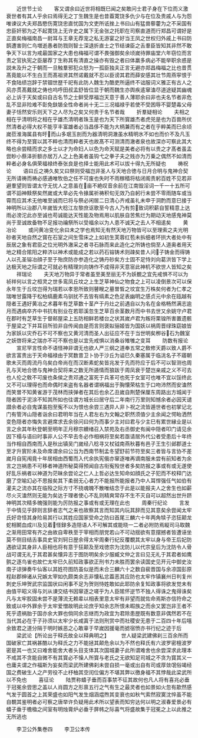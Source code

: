 <!-- { "loadSidebar": true } -->
　　近世节士论
　　客又谓余曰近世将相既巳闻之矣敢问士君子身在下位而义激衰世者有其人乎余曰焉得无之丁生魏生是也昔葢寛饶多仇少与在位及贵戚人与为怨唯谏议大夫郑昌愍伤寛饶忠直忧国为文吏所诋挫上书曰山有猛兽藜藿为之不采国有忠臣奸邪为之不起寛饶上无许史之属下无金张之托职在司察直道而行郑昌可谓好是正直矣梅福南昌一尉耳与王章无荐宠之私无游宴之好当王凤之世权归外戚上书曰防鹊遭害则仁鸟増逝愚者防戮则智士深退折直士之节结谏臣之舌羣臣皆知其非然不敢争天下以言为戒最国家之大患也梅福可谓不畏强御矣余顷嵗待罪庙堂六年窃位而言责之官执宪之臣屡荐丁生称其有清直之操亦有毁之者曰体羸多病必不能举职余惑是説未及升之于朝而一旦触羣邪犯众怒为一孤臣独夫正言无避亦郑昌梅福之比也昔贯髙竟能以不生白王而髙祖贤其然诺戴就不忍以臣谤其君而薛安感其壮节周燕寜恨于不食陆绩岂辞于禁锢世歴千祀有此防人魏生为酷吏所逼终不诎服词义雅正有古人之风亦贯髙戴就之俦也呜呼田叔孟舒皆位显于朝而魏生亦舆疾逺窜溘尽道途疑其幽魂必上诉于天矣或曰自古名节之士鲜受厚福岂天意于善人薄耶余曰非也夫名节者非危乱不显非险难不彰免鈇锧全性命者尚十无二三况福禄乎若使不受困辱不婴楚毒父母妻子恬然安乐则天下之人尽为之矣又何贵于名节者哉
　　折羣疑相论
　　夫相之相在乎清明将之相在乎雄杰清明者珠玉是也为天下所寳雄杰者虎兕是也为百兽所伏然清者必得大权不能亨丰富雄者必当昌侈不能为大柄兼而有之者在乎粹美而巳余顷嵗莅淮海属县有旴而山多珉玉剖而为器清明洞澈虽水精明氷不如也而价不及凡玉终不得为至寳以其不粹也清而粹者天也故髙不可测清而澈者泉也故深亦可察此其大略也余尝精而求之多士以才为命妇人以色为命天赋是美者必将有以贵之才髙者虽孟尝眇小蔡泽折额亦居万人之上色美者虽钩弋之拳子夫之贱亦为万乗之偶然不如清而粹者必身名俱荣福禄终泰张良是也择士能用此术可以拔十得九无所疑也
　　祷祝论
　　语曰丘之祷久矣又曰祭则受福岂非圣人与天地合徳与日月合明与鬼神合契无所请祷而祷必感通唯牧伯之任不可废也失时不雨稼穑将枯闭阁责躬百姓不见若非避羣望则皆谓太守无忧人之意虽在亩不絶叹音余前在江南毁淫词一千一十五所可谓不謟神黩祭矣然嵗或大旱必先令掾属祈祷积旬无效乃自躬行未尝不零雨随车或当霄而应其术无他唯至诚而巳将与祭必闲居二日清心齐戒虽礼未申于泂酌而意巳接于神明所以治郡八年嵗皆大稔江左黎庶讴歌至今古人乃有剪致词积薪自誓精意上达雨必滂沱此亦至诚也苟诚能达天性能及物焉用以肌肤自苦焦烂为期动天地感鬼神莫尚于至诚故备物不足报功禴祭所以受福余以为人患不诚天之去人不相逺矣
　　黄冶论
　　或问黄冶变化余曰未之学也焉知无有然天地万物皆可以至理索之夫光明砂者天地自然之寳在石室之间生雪床之上如初生芙蓉红苞未拆细者环拱大者处中有辰居之象有君臣之位光明外澈采之者寻石脉而来此造化之所铸也倘至人道奥者用天地之精合隂阳之粹济以神术或能成之若以药石镕铸术则疎矣昔人问子铸金而得铸人以孔圣镕冶顔子至于殆庶防亦参造化之铸丹砂矣方士固不足恃刘向葛洪皆下学上达极天地之际谓之可就必有精理刘向铸作不成得非天意宻此神机不欲世人皆知之矣
　　祥瑞论
　　夫天地万物异于常者虽至美至丽无不为妖覩之宜先戒惧不可以为祯祥何以言之桓灵之世多鸾凤丘坟之上生芝草神仙之物食之上可以凌倒景次可以保永年生于丘坟岂得为瑞若以孝思所致则瞽瞍之墓曽晳之坟宜生万株矣何者为仁孝之瑞唯甘露降于松柏缟鹿素乌驯扰不去皆有缟素之色足表幽明之感贞元中余在瓯越有隠者王遇好黄冶之术暮年有芝草数十茎产于丹灶之前遇自以为名在金格畅然满志逾月而遇病卒齐中书抗有别业在若耶溪忽生芝草百余茎数月而中书去世又余姚守卢君在郡时有芝草生于督邮屋梁上五防相鲜若楼台之状其嵗卢君为叛将栗锽所害置遗骸于屋梁之下并耳目所验非自传闻由是而言则褒姒骊姬皆为国妖以祸周晋绿珠窈娘皆为家妖以灾乔石不可不察也又黄河清而圣人出征应不在于当世明矣栁谷石为魏室之妖啓将来之瑞亦不可不察也是以宜先戒惧以消桑谷雉雊之变耳
　　防数有报论
　　宣尼罕言性命不语怪神非谓无也欲人严三纲之道奉五常之敎修天爵以致人爵不欲言富贵出于天命福禄由于冥数昔卫卜协于沙丘为谥巳久秦塞属于临洮名子不寤朝歌未灭而周流丹乌矣白帝尚在而汉断素蛇矣皆兆发于先而符应于后不可以智测也周孔与天地合徳与鬼神合契将来之数无所遁情而狼跋于周凤衰于楚岂亲戚之义不可去也人伦之敎不可废也条侯之贵邓通之富死于兵革可也死于女室可也唯不宜以馁终此又不可以理得也而命偶时来盗有名器者谓祸福出于胸懐荣枯生于口吻沛然而安溘然而笑曽不知黄雀游于茂林而挟弹者在其后也余乙丑嵗自荆楚保厘东周路出方城闻于隠者困于泥涂不知其所如也往谓方城长曰居守后二年南行万里则知憾余者必因天谴譛余者必自鬼谋虽抱至寃不以为恨也余尝三遇异人非卜祝之流皆遁世者也初掌记北门有管涔山隠者诣余曰君明年当在人君左右为文翰之职然须值少主余闻之愕眙洒然变色隠者亦悔失言避席求去余徐问曰何为而事少主对曰君与少主巳有累世縁业是以言之余其年秋登朝至明年正月穆宗纉绪召入禁苑及右丞御史有闽中隠者叩门请见余因下榻与语曰时事非人公不早去冬必作相祸将至矣若亟请居外代公者受患后十年终当作相自西南而入是秋出镇吴门嵗经八稔寻又杖钺南燕秋暮有邑子王生引邺郡道士至才升賔阶未及命席谓余曰公当为西南节制孟冬望舒前节符至矣三者皆与言协不差嵗月自宪闱竟十年居相由西蜀而入代余执宪俄亦窜逐唯再谪南服未尝有前知者为余言之岂祸患不可移者神道所秘莫得预闻自古衔寃殁世者多矣防报之事或有或无遂使好乱乐祸者以神道为茫昧余尝论之仁人上哲必达生知命如顔氏之子犯而不校释门达磨了空喻幻必不思报矣其下柔弱无心者力不能报所能报者乃中人耳悍强任气如伯有灌夫之流亦其在临殁之际方寸不挠魂魄不散唯结念于此是以能报夫人之舍生也如薪尽火灭溘然则无能为矣达于理者使心不乱则精爽常存不生不灭自可以超然出世升跻神明其次精多魄强则能为厉防报之事或有或无理在此也
　　周秦行纪论
　　言发于中情见乎辞则言辞者志气之来也故察其言而知其内玩其辞而见其意矣余尝闻太牢氏好竒怪其身险易其行以其姓应国家受命之防曰首尾三麟六十年两角犊子恣狂颠龙蛇相鬭血成川及见着怪録多造隠语人不可解其或能晓一二者必附防焉縦司马取魏之渐用田常有齐之由故自卑秩至于宰相而朋党若山不可动揺欲有意摆撼者皆遭诬坐莫不侧目结舌事具史官刘轲日歴余得太牢周秦行纪反覆覩其太牢以身与帝王后妃防遇欲证其身非人臣相也将有意于狂颠及至戏徳宗为沈防儿以代宗皇后为沈防令人骨战可谓无礼于其君甚矣懐异志于图防明矣余少服臧文仲之言曰见无礼于其君者如鹰鹯之逐鸟雀也故伫太牢巳久前知政事欲正刑书力未胜而罢余读国史见开元中御史汝南子谅弹奏牛仙客以其姓符图防虽似是而未合三麟六十之数自裴晋国与余凉国彭原程赵郡绅诸从兄嫉太宰如仇颇类余志非懐私忿葢恶其应防也太牢作镇襄州日判复州刺史乐坤贺武宗监国状曰闲事不足为贺则恃姓敢如此耶防余复知政事将欲发觉未有由值平昭义得与刘从谏交结书因窜逐之嗟乎为人臣隂怀逆节不独人得诛之鬼得诛矣凡与太牢胶固未尝不是薄流无赖辈以相表里意太牢有非望而就佐命焉斯亦信符命之致或以中外罪余于太牢爱憎故明此论庶乎知余志所恨未暇族之而余又罢岂非王者不死乎遗祸胎于国亦余大罪也倘同余志继而为政宜为君除患歴既有数意非偶然若不在当代其必在于子孙须以太牢少长咸寘于法则刑赏中而社稷安无患于二百四十年后嘻余致君之道分隔于明时嫉恶之心敢辜于早嵗因援毫而摅宿愤亦书行纪之迹于后
　　梁武论【所论出于释氏故全以释典明之】
　　世人疑梁武建佛刹三百余所而国破家亡其祸甚酷以为释氏之力不能拯其颠危余以为不然也释氏有六波罗密檀波罗密是其一也又曰难舍能舍大者头目支体其次国城妻子此所谓难舍也余尝深求此理本不戒其不贪能自微不有其寳必不懆人所寳与老氏之无欲知足司城之不贪为寳其义一也庸夫谓之作福斯为妄矣而梁武所建佛刹未尝自损一毫或出自有司或厚敛氓俗竭经国之费破生人之产劳役不止杼柚其空闰位偏方不堪其弊以徼身福不其悖哉此梁武所以不免也
　　喜征论
　　陆贾称蟢子垂而百事禁不征其故何也凡人将有喜兆必垂于冠冕余尝思之盖以人肖圆方之形禀五行之气有生之最灵者也如景如火忽有歊然感气发于圆首之上其荣盛也如阳气发生烟涵煴煦其变衰也如秋气索然寂寞沈悴虽不能自覩其鉴明者必可察之唐举许负疑用此术所以望表而知穷达何以明之淑春爱景必有蟢子垂于檐楹之间室有明烛膏炉必垂于屏帏之际喜气将盛故集于冠冕之上以此推之无所逃也




　　李卫公外集巻四
　　李卫公本传
